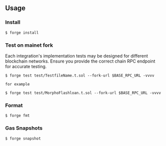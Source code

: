 ## Usage

### Install

```shell
$ forge install
```

### Test on mainet fork

Each integration's implementation tests may be designed for different blockchain networks. Ensure you provide the correct chain RPC endpoint for accurate testing.

```shell
$ forge test test/TestfileName.t.sol --fork-url $BASE_RPC_URL -vvvv

for example

$ forge test test/MorphoFlashloan.t.sol --fork-url $BASE_RPC_URL -vvvv

```

### Format

```shell
$ forge fmt
```

### Gas Snapshots

```shell
$ forge snapshot
```
